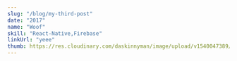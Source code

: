 ```yaml
---
slug: "/blog/my-third-post"
date: "2017"
name: "Woof"
skill: "React-Native,Firebase"
linkUrl: "yeee"
thumb: https://res.cloudinary.com/daskinnyman/image/upload/v1540047389/woof.png
---
```

